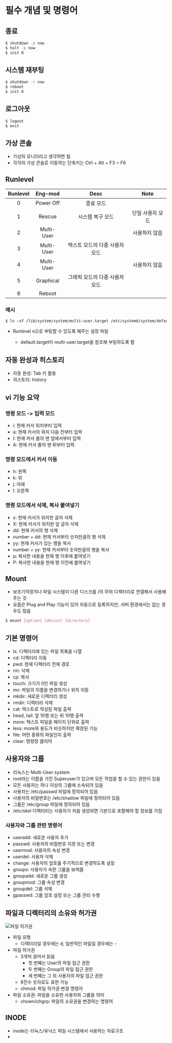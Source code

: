 # 필수 개념 및 명령어

## 종료

```bash
$ shutdown -p now
$ halt -p now
$ init 0
```

## 시스템 재부팅

```bash
$ shutdown -r now
$ reboot
$ init 6
```

## 로그아웃

```bash
$ logout
$ exit
```

## 가상 콘솔

- 가상의 모니터라고 생각하면 됨
- 각각의 가상 콘솔로 이동하는 단축키는 Ctrl + Alt + F3 ~ F6

## Runlevel

| Runlevel |  Eng-mod   |              Desc              |       Note       |
| :------: | :--------: | :----------------------------: | :--------------: |
|    0     | Power Off  |           종료 모드            |                  |
|    1     |   Rescue   |        시스템 복구 모드        | 단일 사용자 모드 |
|    2     | Multi-User |                                |  사용하지 않음   |
|    3     | Multi-User | 텍스트 모드의 다중 사용자 모드 |                  |
|    4     | Multi-User |                                |  사용하지 않음   |
|    5     | Graphical  | 그래픽 모드의 다중 사용자 모드 |                  |
|    6     |   Reboot   |                                |                  |

### 예시

```bash
$ ln –sf /lib/system/system/multi-user.target /etc/systemd/system/default.target
```

- Runlevel n으로 부팅할 수 있도록 해주는 설정 파일

  - default.target이 multi-user.target을 참조해 부팅하도록 함

## 자동 완성과 히스토리

- 자동 완성: Tab 키 활용
- 히스토리: history

## vi 기능 요약

### 명령 모드 -> 입력 모드

- i: 현재 커서 위치부터 입력
- a: 현재 커서의 위치 다음 칸부터 입력
- I: 현재 커서 줄의 맨 앞에서부터 입력
- A: 현재 커서 줄의 맨 뒤부터 입력

### 명령 모드에서 커서 이동

- h: 왼쪽
- k: 위
- j: 아래
- l: 오른쪽

### 명령 모드에서 삭제, 복사 붙여넣기

- x: 현재 커서가 위치한 글자 삭제
- X: 현재 커서가 위치한 앞 글자 삭제
- dd: 현재 커서의 행 삭제
- number + dd: 현재 커서부터 숫자만큼의 행 삭제
- yy: 현재 커서가 있는 행을 복사
- number + yy: 현재 커서부터 숫자만큼의 행을 복사
- p: 복사한 내용을 현재 행 이후에 붙여넣기
- P: 복사한 내용을 현재 행 이전에 붙여넣기

## Mount

- 보조기억장치나 파일 시스템이 다른 디스크를 /의 하위 디렉터리로 연결해서 사용해주는 것
- 요즘은 Plug and Play 기능이 있어 자동으로 등록하지만, 서버 환경에서는 없는 경우도 많음

```bash
$ mount [option] [device] [directory]
```

## 기본 명령어

- ls: 디렉터리에 있는 파일 목록을 나열
- cd: 디렉터리 이동
- pwd: 현재 디렉터리 전체 경로
- rm: 삭제
- cp: 복사
- touch: 크기가 0인 파일 생성
- mv: 파일의 이름을 변경하거나 위치 이동
- mkdir: 새로운 디렉터리 생성
- rmdir: 디렉터리 삭제
- cat: 텍스트로 작성된 파일 출력
- head, tail: 앞 10행 또는 뒤 10행 출력
- more: 텍스트 파일을 페이지 단위로 출력
- less: more와 용도가 비슷하지만 확장된 기능
- file: 어떤 종류의 파일인지 출력
- clear: 명령창 클리어

## 사용자와 그룹

- 리눅스는 Multi-User system
- root라는 이름을 가진 Superuser가 있으며 모든 작업을 할 수 있는 권한이 있음
- 모든 사용자는 하나 이상의 그룹에 소속되어 있음
- 사용자는 /etc/passwd 파일에 정의되어 있음
- 사용자의 비밀번호는 /etc/shadow 파일에 정의되어 있음
- 그룹은 /etc/group 파일에 정의되어 있음
- /etc/skel 디렉터리는 사용자가 처음 생성되면 기본으로 포함해야 할 정보를 가짐

### 사용자와 그룹 관련 명령어

- useradd: 새로운 사용자 추가
- passwd: 사용자의 비밀번호 지정 또는 변경
- usermod: 사용자의 속성 변경
- userdel: 사용자 삭제
- change: 사용자의 암호를 주기적으로 변경하도록 설정
- groups: 사용자가 속한 그룹을 보여줌
- groupadd: 새로운 그룹 생성
- groupmod: 그룹 속성 변경
- groupdel: 그룹 삭제
- gpasswd: 그룹 암호 설정 또는 그룹 관리 수행

## 파일과 디렉터리의 소유와 허가권

![파일 허가권](https://github.com/seungwonbased/TIL/blob/main/Linix/asset/Screenshot_2023-08-20_at_20.41.08.png)

- 파일 유형
  - 디렉터리일 경우에는 d, 일반적인 파일일 경우에는 -
- 파일 허가권
  - 3개씩 끊어서 읽음
    - 첫 번째는 User의 파일 접근 권한
    - 두 번째는 Group의 파일 접근 권한
    - 세 번째는 그 외 사용자의 파일 접근 권한
  - 8진수 숫자로도 표현 가능
  - chmod: 파일 허가권 변경 명령어
- 파일 소유권: 파일을 소유한 사용자와 그룹을 의미
  - chown/chgrp: 파일의 소유권을 변경하는 명령어

## INODE

- inode는 리눅스/유닉스 파일 시스템에서 사용하는 자료구조
-
